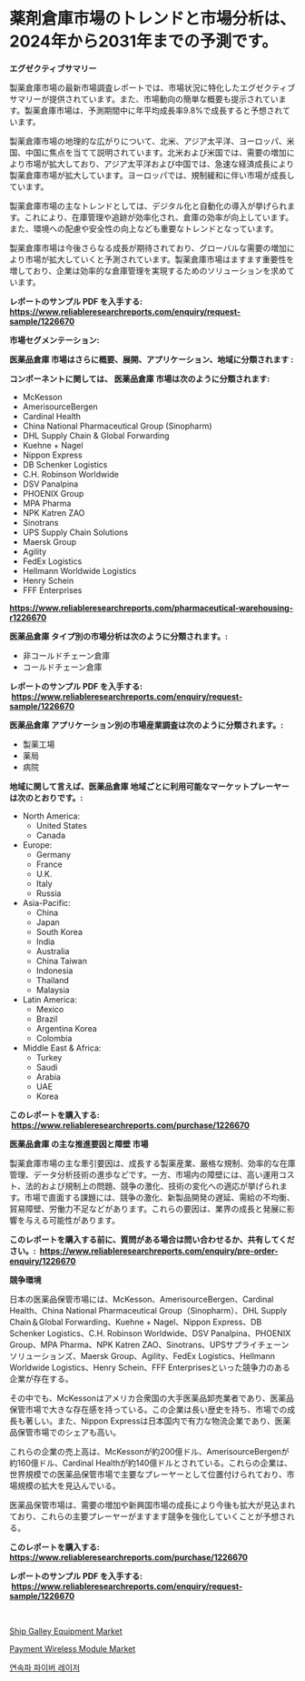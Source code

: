 <p><h1>薬剤倉庫市場のトレンドと市場分析は、2024年から2031年までの予測です。</h1></p><p><strong>エグゼクティブサマリー</strong></p>
<p><p>製薬倉庫市場の最新市場調査レポートでは、市場状況に特化したエグゼクティブサマリーが提供されています。また、市場動向の簡単な概要も提示されています。製薬倉庫市場は、予測期間中に年平均成長率9.8%で成長すると予想されています。</p><p>製薬倉庫市場の地理的な広がりについて、北米、アジア太平洋、ヨーロッパ、米国、中国に焦点を当てて説明されています。北米および米国では、需要の増加により市場が拡大しており、アジア太平洋および中国では、急速な経済成長により製薬倉庫市場が拡大しています。ヨーロッパでは、規制緩和に伴い市場が成長しています。</p><p>製薬倉庫市場の主なトレンドとしては、デジタル化と自動化の導入が挙げられます。これにより、在庫管理や追跡が効率化され、倉庫の効率が向上しています。また、環境への配慮や安全性の向上なども重要なトレンドとなっています。</p><p>製薬倉庫市場は今後さらなる成長が期待されており、グローバルな需要の増加により市場が拡大していくと予測されています。製薬倉庫市場はますます重要性を増しており、企業は効率的な倉庫管理を実現するためのソリューションを求めています。</p></p>
<p><strong>レポートのサンプル PDF を入手する: <a href="https://www.reliableresearchreports.com/enquiry/request-sample/1226670">https://www.reliableresearchreports.com/enquiry/request-sample/1226670</a></strong></p>
<p><strong>市場セグメンテーション:</strong></p>
<p><strong> 医薬品倉庫 市場はさらに概要、展開、アプリケーション、地域に分類されます :</strong></p>
<p><strong>コンポーネントに関しては、 医薬品倉庫 市場は次のように分類されます: &nbsp;</strong></p>
<p><ul><li>McKesson</li><li>AmerisourceBergen</li><li>Cardinal Health</li><li>China National Pharmaceutical Group (Sinopharm)</li><li>DHL Supply Chain & Global Forwarding</li><li>Kuehne + Nagel</li><li>Nippon Express</li><li>DB Schenker Logistics</li><li>C.H. Robinson Worldwide</li><li>DSV Panalpina</li><li>PHOENIX Group</li><li>MPA Pharma</li><li>NPK Katren ZAO</li><li>Sinotrans</li><li>UPS Supply Chain Solutions</li><li>Maersk Group</li><li>Agility</li><li>FedEx Logistics</li><li>Hellmann Worldwide Logistics</li><li>Henry Schein</li><li>FFF Enterprises</li></ul></p>
<p><strong><a href="https://www.reliableresearchreports.com/pharmaceutical-warehousing-r1226670">https://www.reliableresearchreports.com/pharmaceutical-warehousing-r1226670</a></strong></p>
<p><strong> 医薬品倉庫 タイプ別の市場分析は次のように分類されます。:</strong></p>
<p><ul><li>非コールドチェーン倉庫</li><li>コールドチェーン倉庫</li></ul></p>
<p><strong>レポートのサンプル PDF を入手する: &nbsp;<a href="https://www.reliableresearchreports.com/enquiry/request-sample/1226670">https://www.reliableresearchreports.com/enquiry/request-sample/1226670</a></strong></p>
<p><strong> 医薬品倉庫 アプリケーション別の市場産業調査は次のように分類されます。:</strong></p>
<p><ul><li>製薬工場</li><li>薬局</li><li>病院</li></ul></p>
<p><strong>地域に関して言えば、医薬品倉庫 地域ごとに利用可能なマーケットプレーヤーは次のとおりです。:</strong></p>
<p><ul>
    <li>
        North America:
        <ul>
            <li>United States</li>
            <li>Canada</li>
        </ul>
    </li>
    <li>
        Europe:
        <ul>
            <li>Germany</li>
            <li>France</li>
            <li>U.K.</li>
            <li>Italy</li>
            <li>Russia</li>
        </ul>
    </li>
    <li>
        Asia-Pacific:
        <ul>
            <li>China</li>
            <li>Japan</li>
            <li>South Korea</li>
            <li>India</li>
            <li>Australia</li>
            <li>China Taiwan</li>
            <li>Indonesia</li>
            <li>Thailand</li>
            <li>Malaysia</li>
        </ul>
    </li>
    <li>
        Latin America:
        <ul>
            <li>Mexico</li>
            <li>Brazil</li>
            <li>Argentina Korea</li>
            <li>Colombia</li>
        </ul>
    </li>
    <li>
        Middle East & Africa:
        <ul>
            <li>Turkey</li>
            <li>Saudi</li>
            <li>Arabia</li>
            <li>UAE</li>
            <li>Korea</li>
        </ul>
    </li>
    </ul></p>
<p><strong>このレポートを購入する: &nbsp;<a href="https://www.reliableresearchreports.com/purchase/1226670">https://www.reliableresearchreports.com/purchase/1226670</a></strong></p>
<p><strong>医薬品倉庫 の主な推進要因と障壁 市場</strong></p>
<p><p>製薬倉庫市場の主な牽引要因は、成長する製薬産業、厳格な規制、効率的な在庫管理、データ分析技術の進歩などです。一方、市場内の障壁には、高い運用コスト、法的および規制上の問題、競争の激化、技術の変化への適応が挙げられます。市場で直面する課題には、競争の激化、新製品開発の遅延、需給の不均衡、貿易障壁、労働力不足などがあります。これらの要因は、業界の成長と発展に影響を与える可能性があります。</p></p>
<p><strong>このレポートを購入する前に、質問がある場合は問い合わせるか、共有してください。:&nbsp; <a href="https://www.reliableresearchreports.com/enquiry/pre-order-enquiry/1226670">https://www.reliableresearchreports.com/enquiry/pre-order-enquiry/1226670</a></strong></p>
<p><strong>競争環境</strong></p>
<p><p>日本の医薬品保管市場には、McKesson、AmerisourceBergen、Cardinal Health、China National Pharmaceutical Group（Sinopharm）、DHL Supply Chain＆Global Forwarding、Kuehne + Nagel、Nippon Express、DB Schenker Logistics、C.H. Robinson Worldwide、DSV Panalpina、PHOENIX Group、MPA Pharma、NPK Katren ZAO、Sinotrans、UPSサプライチェーンソリューションズ、Maersk Group、Agility、FedEx Logistics、Hellmann Worldwide Logistics、Henry Schein、FFF Enterprisesといった競争力のある企業が存在する。</p><p>その中でも、McKessonはアメリカ合衆国の大手医薬品卸売業者であり、医薬品保管市場で大きな存在感を持っている。この企業は長い歴史を持ち、市場での成長も著しい。また、Nippon Expressは日本国内で有力な物流企業であり、医薬品保管市場でのシェアも高い。</p><p>これらの企業の売上高は、McKessonが約200億ドル、AmerisourceBergenが約160億ドル、Cardinal Healthが約140億ドルとされている。これらの企業は、世界規模での医薬品保管市場で主要なプレーヤーとして位置付けられており、市場規模の拡大を見込んでいる。</p><p>医薬品保管市場は、需要の増加や新興国市場の成長により今後も拡大が見込まれており、これらの主要プレーヤーがますます競争を強化していくことが予想される。</p></p>
<p><strong>このレポートを購入する: &nbsp; <a href="https://www.reliableresearchreports.com/purchase/1226670">https://www.reliableresearchreports.com/purchase/1226670</a></strong></p>
<p><strong>レポートのサンプル PDF を入手する: &nbsp;<a href="https://www.reliableresearchreports.com/enquiry/request-sample/1226670">https://www.reliableresearchreports.com/enquiry/request-sample/1226670</a></strong><strong></strong></p>
<p>&nbsp;</p>
<p><p><a href="https://github.com/AKSHATREPORTPRIME/Market-Research-Report-List-4/blob/main/ship-galley-equipment-market.md">Ship Galley Equipment Market</a></p><p><a href="https://extreme-scabiosa-c81.notion.site/Decoding-Payment-Wireless-Module-Market-Metrics-Market-Share-Trends-and-Growth-Patterns-db325c4044a64cf5b82ec9c333eea30c">Payment Wireless Module Market</a></p><p><a href="https://github.com/rsg307664904/Market-Research-Report-List-1/blob/main/473134425096.md">연속파 파이버 레이저</a></p></p>